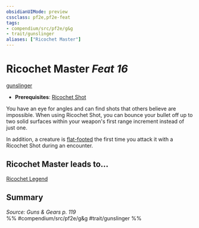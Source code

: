 ```yaml
---
obsidianUIMode: preview
cssclass: pf2e,pf2e-feat
tags:
- compendium/src/pf2e/g&g
- trait/gunslinger
aliases: ["Ricochet Master"]
---
```

# Ricochet Master  *Feat 16*  
[gunslinger](../../Rules/traits/gunslinger-g-g.md)  

- **Prerequisites**: [Ricochet Shot](ricochet-shot-g-g.md)

You have an eye for angles and can find shots that others believe are impossible. When using Ricochet Shot, you can bounce your bullet off up to two solid surfaces within your weapon's first range increment instead of just one.

In addition, a creature is [flat-footed](../../Rules/conditions.md#Flat-footed) the first time you attack it with a Ricochet Shot during an encounter.

## Ricochet Master leads to...

[Ricochet Legend](ricochet-legend-g-g.md)

## Summary

*Source: Guns & Gears p. 119*  
%% #compendium/src/pf2e/g&g #trait/gunslinger %%